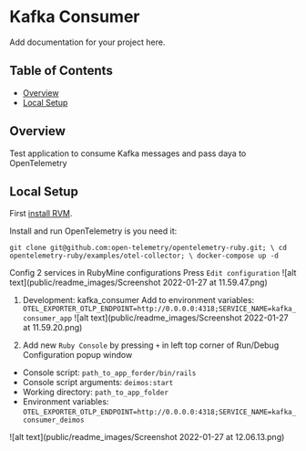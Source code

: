 # Kafka Consumer
Add documentation for your project here.

## Table of Contents

* [Overview](#overview)
* [Local Setup](#local-setup)

## Overview

Test application to consume Kafka messages and pass daya to OpenTelemetry

## Local Setup

First [install RVM](https://rvm.io/rvm/install).

Install and run OpenTelemetry is you need it:

`git clone git@github.com:open-telemetry/opentelemetry-ruby.git; \
cd opentelemetry-ruby/examples/otel-collector; \
docker-compose up -d`

Config 2 services in RubyMine configurations
Press `Edit configuration`
![alt text](public/readme_images/Screenshot 2022-01-27 at 11.59.47.png)

1. Development: kafka_consumer
Add to environment variables: `OTEL_EXPORTER_OTLP_ENDPOINT=http://0.0.0.0:4318;SERVICE_NAME=kafka_consumer_app`
![alt text](public/readme_images/Screenshot 2022-01-27 at 11.59.20.png)


2. Add new `Ruby Console` by pressing `+` in left top corner of Run/Debug Configuration popup window
* Console script: `path_to_app_forder/bin/rails`
* Console script arguments: `deimos:start`
* Working directory: `path_to_app_folder`
* Environment variables: `OTEL_EXPORTER_OTLP_ENDPOINT=http://0.0.0.0:4318;SERVICE_NAME=kafka_consumer_deimos`

![alt text](public/readme_images/Screenshot 2022-01-27 at 12.06.13.png)

